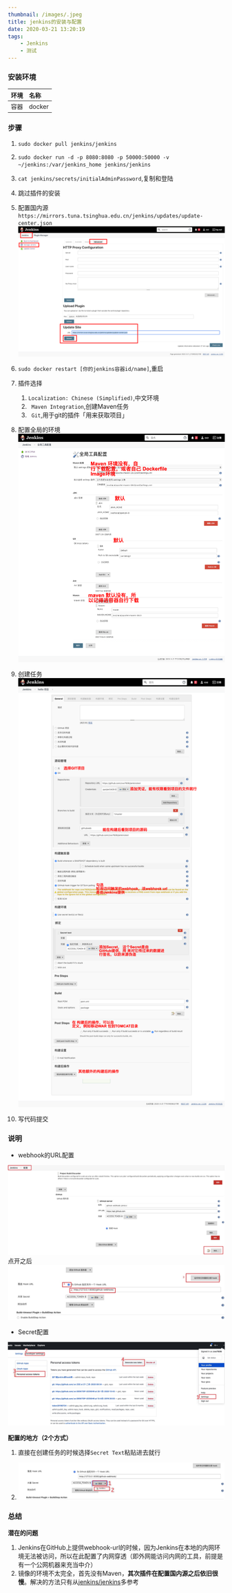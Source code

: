 ```yaml
---
thumbnail: /images/.jpeg
title: jenkins的安装与配置
date: 2020-03-21 13:20:19
tags:
    - Jenkins
    - 测试
---
```



### 安装环境

| 环境 | 名称   |
| :--- | :----- |
| 容器 | docker |


### 步骤
<!-- more -->
1. `sudo docker pull jenkins/jenkins`
2. `sudo docker run -d -p 8080:8080 -p 50000:50000 -v ~/jenkins:/var/jenkins_home jenkins/jenkins`
3. `cat jenkins/secrets/initialAdminPassword`,复制和登陆
4. 跳过插件的安装
5. 配置国内源`https://mirrors.tuna.tsinghua.edu.cn/jenkins/updates/update-center.json`
![](jenkins的安装与配置/screenshot-192.168.108.129_8080-2020.03.21-13_46_58.png)

6. `sudo docker restart [你的jenkins容器id/name]`,重启
7. 插件选择
   1. `Localization: Chinese (Simplified)`,中文环境
   2. `	Maven Integration`,创建Maven任务
   3. `	Git`,用于git的插件「用来获取项目」

8. 配置全局的环境
![](jenkins的安装与配置/screenshot-115.159.201.15_8080-2020.03.21-21_30_25.png)


9.  创建任务
![](jenkins的安装与配置/screenshot-192.168.108.129_8080-2020.03.21-21_08_43.png)
10. 写代码提交

### 说明
- webhook的URL配置

<img src="jenkins的安装与配置/Snipaste_2020-03-21_21-18-40.jpg" style="width=300px;" />
点开之后
<img src="jenkins的安装与配置/Snipaste_2020-03-21_21-22-33.jpg" style="width=300px;" />


- Secret配置

![权限只给一个PUSH事件即可](jenkins的安装与配置/Snipaste_2020-03-21_21-25-48.jpg)


**配置的地方（2个方式）**
1. 直接在创建任务的时候选择`Secret Text`粘贴进去就行

2. ![](jenkins的安装与配置/Snipaste_2020-03-21_21-27-43.jpg)


### 总结

**潜在的问题**
1. Jenkins在GitHub上提供webhook-url的时候，因为Jenkins在本地的内网环境无法被访问，所以在此配置了内网穿透（即外网能访问内网的工具，前提是有一个公网机器来充当中介）
2. 镜像的环境不太完全，首先没有Maven，**其次插件在配置国内源之后依旧很慢**。解决的方法只有从[jenkins/jenkins](https://github.com/jenkinsci/docker)多参考